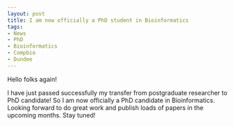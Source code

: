 ```yaml
---
layout: post
title: I am now officially a PhD student in Bioinformatics 
tags:
- News
- PhD
- Bioinformatics
- Compbio
- Dundee
---
```


Hello folks again!

I have just passed successfully my transfer from postgraduate researcher to PhD candidate! So I am now officially a PhD candidate in Bioinformatics. Looking forward to do great work and publish loads of papers in the upcoming months. Stay tuned!
